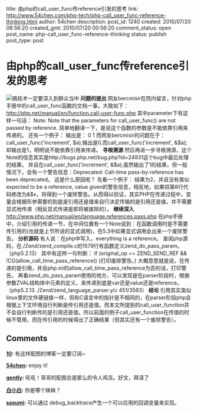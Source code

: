title: 由php的call_user_func传reference引发的思考
link: http://www.54chen.com/php-tech/php-call_user_func-reference-thinking.html
author: 54chen
description: 
post_id: 1240
created: 2010/07/20 08:56:20
created_gmt: 2010/07/20 00:56:20
comment_status: open
post_name: php-call_user_func-reference-thinking
status: publish
post_type: post

# 由php的call_user_func传reference引发的思考

![搞技术一定要深入到群众当中](http://img06.taobaocdn.com/imgextra/i6/T1IytGXchrXXa_aivX_085522.jpg) **问题的提出** 网友bercmisir在院内留言，针对php手册中的call_user_func函数的文档一事，大致如下： http://php.net/manual/en/function.call-user-func.php 其中parameter下有这样一句话： Note: Note that the parameters for call_user_func() are not passed by reference. 简单地翻译一下，是说这个函数的参数是不能依靠引用来传递的。 还有一个例子：  输出是： 0 1 而网友bercmisir的问题在于： call_user_func('increment', $a);输出是0,而call_user_func('increment', &$a);却输出是1，明明说不能依靠引用来传递。 **寻根溯源** 然后再进一步寻根溯源，这个Note的信息其实是http://bugs.php.net/bug.php?id=24931这个bug中最后处理的结果。 并且在call_user_func('increment', &$a);虽然输出了1的结果，但一般情况下，会有一个警告信息：Deprecated: Call-time pass-by-reference has been deprecated。 这是什么原因呢？ 先看一个例子：  结果为2，并且没有类似expected to be a reference, value given的警告信息，相反地，如果将第8行代码修改为&$x，将得到一个废除警告。从而得以验证，其实PHP在传递过程中，变量会根据形参需要的到底是引用还是值来自行决定传输的是引用还是值，并不需要显式地传递（相反显式传递是即将被废除的）。 **继续深入** http://www.php.net/manual/en/language.references.pass.php 在php手册中，介绍引用的传递一节，在中间位置有一个Note说到：在函数调用时是不需要传引用的(也就是上节所说的显式调用)，在5.3中如果显式调用会出来一个废除警告。 **分析源码** 有人说：在php中写入，everything is a reference。 查阅php源码，在./Zend/zend_compile.c的1579行有函数定义zend_do_pass_param。（php5.2.13） 其中有这样一句判断： if (original_op == ZEND_SEND_REF && !CG(allow_call_time_pass_reference)) {打印废除警告。} 大概意思就是说，在传递的是引用，并且php.ini的allow_call_time_pass_reference为否的话，打印警告。 再看zend_do_pass_param使用的地方，可以发现是在parser阶段时，根据参数ZVAL结构体中元素的定义，来传递到底是var还是value还是reference。（php5.2.13 ./Zend/zend_language_parser.y/c 451/3593） **结论** 引用其实类似linux里的文件硬链接一样，但和C语言中的指针是不相同的，在parser阶段php会根据上下文环境自行判断是传引用还是值。而本文所提到的call_user_function并不会自行判断传的是引用还是值。所以前面的例子call_user_function在传值的时候不管用，而在传引用的时候得出了正确结果（但其实还有一个废除警告）。

## Comments

**[10](#13371 "2011-02-25 17:23:06"):** 有这样配图的博客一定要订阅~

**[54chen](#13373 "2011-02-25 20:34:45"):** enjoy it!

**[gently](#12516 "2010-07-20 11:26:03"):** 吼吼！哥哥的配图总是那么的令人鸡冻。好文，拜读了

**[白小白](#12518 "2010-07-23 11:29:53"):** 你是哪个妹妹？

**[sasumi](#13036 "2010-09-13 17:06:41"):** 可以通过 debug_backtrace产生一个可以应用的回调变量来实现。

